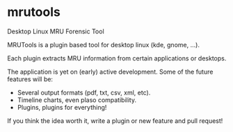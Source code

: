 # mrutools

Desktop Linux MRU Forensic Tool

MRUTools is a plugin based tool for desktop linux (kde, gnome, ...).

Each plugin extracts MRU information from certain applications or desktops.

The application is yet on (early) active development. Some of the future features will be:

- Several output formats (pdf, txt, csv, xml, etc).
- Timeline charts, even plaso compatibility.
- Plugins, plugins for everything!

If you think the idea worth it, write a plugin or new feature and pull request!
